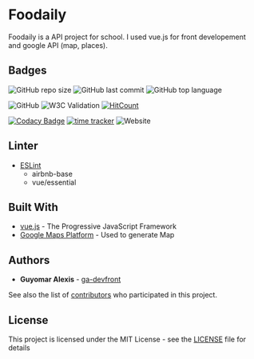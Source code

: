 # Foodaily

Foodaily is a API project for school. I used vue.js for front developement and google API (map, places).

## Badges

![GitHub repo size](https://img.shields.io/github/repo-size/ga-devfront/foodaily-v2)
![GitHub last commit](https://img.shields.io/github/last-commit/ga-devfront/foodaily-v2)
![GitHub top language](https://img.shields.io/github/languages/top/ga-devfront/foodaily-v2)

![GitHub](https://img.shields.io/github/license/ga-devfront/foodaily-v2)
![W3C Validation](https://img.shields.io/w3c-validation/html?label=w3c%20HTML%20validator&targetUrl=http%3A%2F%2Fag-dev.fr%2Fopenclassrooms%2Ffoodaily%2F)
[![HitCount](http://hits.dwyl.com/ga-devfront/foodaily-v2.svg)](http://hits.dwyl.com/ga-devfront/foodaily-v2)

[![Codacy Badge](https://api.codacy.com/project/badge/Grade/0138e5a7610f463b8f1b62c4ed28fb27)](https://www.codacy.com/manual/ga-devfront/foodaily-v2?utm_source=github.com&amp;utm_medium=referral&amp;utm_content=ga-devfront/foodaily-v2&amp;utm_campaign=Badge_Grade)
[![time tracker](https://wakatime.com/badge/github/ga-devfront/foodaily-v2.svg)](https://wakatime.com/badge/github/ga-devfront/foodaily-v2) 
![Website](https://img.shields.io/website?url=http%3A%2F%2Fag-dev.fr%2Fopenclassrooms%2Ffoodaily%2F)

## Linter

* [ESLint](https://eslint.org/)
  * airbnb-base
  * vue/essential

## Built With

* [vue.js](https://vuejs.org/) - The Progressive JavaScript Framework
* [Google Maps Platform](https://developers.google.com/maps/) - Used to generate Map

## Authors

* **Guyomar Alexis** - [ga-devfront](https://github.com/ga-devfront)

See also the list of [contributors](https://github.com/ga-devfront/foodaily-v2//contributors) who participated in this project.

## License

This project is licensed under the MIT License - see the [LICENSE](LICENSE) file for details
